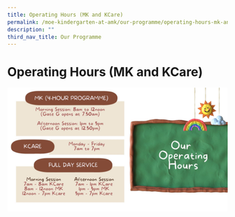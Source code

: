 ```yaml
---
title: Operating Hours (MK and KCare)
permalink: /moe-kindergarten-at-amk/our-programme/operating-hours-mk-and-kcare/
description: ""
third_nav_title: Our Programme
---
```

# Operating Hours (MK and KCare)


![](/images/MOE%20Kindergarten/Our%20Operating%20Hours.jpg)
